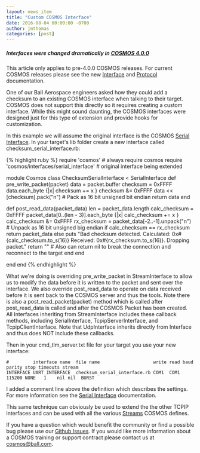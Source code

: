 ```yaml
---
layout: news_item
title: "Custom COSMOS Interface"
date: 2016-08-04 00:00:00 -0700
author: jmthomas
categories: [post]
---
```


<div class="note warning">
  <h5>Interfaces were changed dramatically in <a href="/news/2017/08/04/cosmos-4-0-0-released/">COSMOS 4.0.0</a></h5>
  <p>This article only applies to pre-4.0.0 COSMOS releases. For current COSMOS releases please see the new <a href="/docs/v4/interfaces/">Interface</a> and <a href="/docs/protocols/">Protocol</a> documentation.</p>
</div>

One of our Ball Aerospace engineers asked how they could add a checksum to an existing COSMOS interface when talking to their target. COSMOS does not support this directly so it requires creating a custom interface. While this might sound daunting, the COSMOS interfaces were designed just for this type of extension and provide hooks for customization.

In this example we will assume the original interface is the COSMOS [Serial Interface](/docs/v4/interfaces#serial-interface). In your target's lib folder create a new interface called checksum_serial_interface.rb:

{% highlight ruby %}
require 'cosmos' # always require cosmos
require 'cosmos/interfaces/serial_interface' # original interface being extended

module Cosmos
class ChecksumSerialInterface < SerialInterface
def pre_write_packet(packet)
data = packet.buffer
checksum = 0xFFFF
data.each_byte {|x| checksum += x }
checksum &= 0xFFFF
data << [checksum].pack("n") # Pack as 16 bit unsigned bit endian
return data
end

def post_read_data(packet_data)
len = packet_data.length
calc_checksum = 0xFFFF
packet_data[0..(len - 3)].each_byte {|x| calc_checksum += x }
calc_checksum &= 0xFFFF
rx_checksum = packet_data[-2..-1].unpack("n") # Unpack as 16 bit unsigned big endian
if calc_checksum == rx_checksum
return packet_data
else
puts "Bad checksum detected. Calculated: 0x#{calc_checksum.to_s(16)} Received: 0x#{rx_checksum.to_s(16)}. Dropping packet."
return "" # Also can return nil to break the connection and reconnect to the target
end
end

end
end
{% endhighlight %}

What we're doing is overriding pre_write_packet in StreamInterface to allow us to modify the data before it is written to the packet and sent over the interface. We also override post_read_data to operate on data received before it is sent back to the COSMOS server and thus the tools. Note there is also a post_read_packet(packet) method which is called after post_read_data is called and after the COSMOS Packet has been created. All Interfaces inheriting from StreamInterface includes these callback methods, including SerialInterface, TcpipServerInterface, and TcpipClientInterface. Note that UdpInterface inherits directly from Interface and thus does NOT include these callbacks.

Then in your cmd_tlm_server.txt file for your target you use your new interface:

```
#         interface name  file name                    write read baud   parity stop timeouts stream
INTERFACE UART_INTERFACE  checksum_serial_interface.rb COM1  COM1 115200 NONE   1    nil nil  BURST
```

I added a comment line above the definition which describes the settings. For more information see the [Serial Interface](/docs/v4/interfaces#serial-interface) documentation.

This same technique can obviously be used to extend the the other TCPIP interfaces and can be used with all the various [Streams](/docs/v4/interfaces#streams) COSMOS defines.

If you have a question which would benefit the community or find a possible bug please use our [Github Issues](https://github.com/BallAerospace/COSMOS/issues). If you would like more information about a COSMOS training or support contract please contact us at <cosmos@ball.com>.
